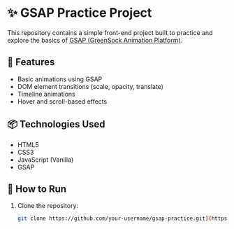 # ✨ GSAP Practice Project

This repository contains a simple front-end project built to practice and explore the basics of [GSAP (GreenSock Animation Platform)](https://greensock.com/gsap/).

## 🚀 Features

- Basic animations using GSAP
- DOM element transitions (scale, opacity, translate)
- Timeline animations
- Hover and scroll-based effects


## 📦 Technologies Used

- HTML5
- CSS3
- JavaScript (Vanilla)
- GSAP

## 🧪 How to Run

1. Clone the repository:
   ```bash
   git clone https://github.com/your-username/gsap-practice.git](https://github.com/utkarsh0p/GSAP-1.git
